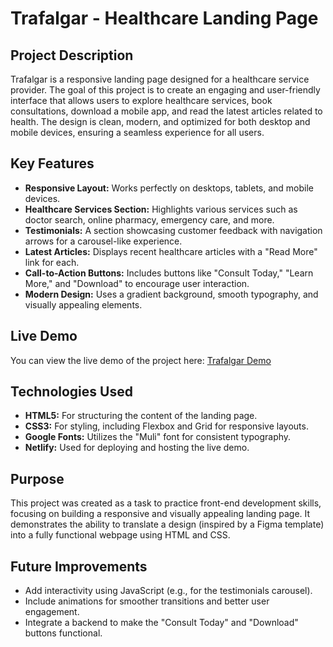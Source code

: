 # Trafalgar - Healthcare Landing Page

## Project Description
Trafalgar is a responsive landing page designed for a healthcare service provider. The goal of this project is to create an engaging and user-friendly interface that allows users to explore healthcare services, book consultations, download a mobile app, and read the latest articles related to health. The design is clean, modern, and optimized for both desktop and mobile devices, ensuring a seamless experience for all users.

## Key Features
- **Responsive Layout:** Works perfectly on desktops, tablets, and mobile devices.
- **Healthcare Services Section:** Highlights various services such as doctor search, online pharmacy, emergency care, and more.
- **Testimonials:** A section showcasing customer feedback with navigation arrows for a carousel-like experience.
- **Latest Articles:** Displays recent healthcare articles with a "Read More" link for each.
- **Call-to-Action Buttons:** Includes buttons like "Consult Today," "Learn More," and "Download" to encourage user interaction.
- **Modern Design:** Uses a gradient background, smooth typography, and visually appealing elements.

## Live Demo
You can view the live demo of the project here: [Trafalgar Demo](https://trafalgar-task.netlify.app/)

## Technologies Used
- **HTML5:** For structuring the content of the landing page.
- **CSS3:** For styling, including Flexbox and Grid for responsive layouts.
- **Google Fonts:** Utilizes the "Muli" font for consistent typography.
- **Netlify:** Used for deploying and hosting the live demo.

## Purpose
This project was created as a task to practice front-end development skills, focusing on building a responsive and visually appealing landing page. It demonstrates the ability to translate a design (inspired by a Figma template) into a fully functional webpage using HTML and CSS.

## Future Improvements
- Add interactivity using JavaScript (e.g., for the testimonials carousel).
- Include animations for smoother transitions and better user engagement.
- Integrate a backend to make the "Consult Today" and "Download" buttons functional.
